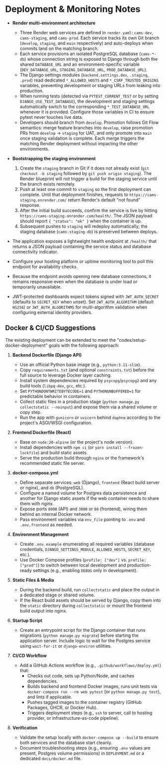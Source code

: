 # Deployment & Monitoring Notes

- **Render multi-environment architecture**
  - Three Render web services are defined in `render.yaml`: `cams-dev`, `cams-staging`, and `cams-prod`. Each service tracks its own Git branch (`develop`, `staging`, and `main` respectively) and auto-deploys when commits land on the matching branch.
  - Each service provisions an isolated PostgreSQL database (`cams-*-db`) whose connection string is exposed to Django through both the shared `DATABASE_URL` and an environment-specific variable (`DEV_DATABASE_URL`, `STAGING_DATABASE_URL`, `PROD_DATABASE_URL`).
  - The Django settings modules (`backend.settings.dev`, `.staging`, `.prod`) read dedicated `*_ALLOWED_HOSTS` and `*_CSRF_TRUSTED_ORIGINS` variables, preventing development or staging URLs from leaking into production.
  - When running tests (detected via `PYTEST_CURRENT_TEST` or by setting `DJANGO_USE_TEST_DATABASE`), the development and staging settings automatically switch to the corresponding `*_TEST_DATABASE_URL` whenever it is provided. Configure those variables in CI to ensure pytest never touches live data.
  - Developers should branch from `develop`. Promotion follows Git Flow semantics: merge feature branches into `develop`, raise promotion PRs from `develop` → `staging` for UAT, and only promote into `main` once staging validation is complete. Each merge triggers the matching Render deployment without impacting the other environments.

- **Bootstrapping the staging environment**
  1. Create the `staging` branch in Git if it does not already exist (`git checkout -b staging` followed by `git push origin staging`). The Render blueprint will not trigger a build for the staging service until the branch exists remotely.
  2. Push at least one commit to `staging` so the first deployment can complete. Until that deployment finishes, requests to `https://cams-staging.onrender.com/` return Render's default "not found" response.
  3. After the initial build succeeds, confirm the service is live by hitting `https://cams-staging.onrender.com/health/`. The JSON payload should report `{ "status": "ok" }` when the container is up.
  4. Subsequent pushes to `staging` will redeploy automatically; the staging database (`cams-staging-db`) is preserved between deploys.

- The application exposes a lightweight health endpoint at `/health/` that returns a JSON payload containing the service status and database connectivity indicator.
- Configure your hosting platform or uptime monitoring tool to poll this endpoint for availability checks.
- Because the endpoint avoids opening new database connections, it remains responsive even when the database is under load or temporarily unavailable.
- JWT-protected dashboards expect tokens signed with ``JWT_AUTH_SECRET`` (defaults to ``SECRET_KEY`` when unset). Set ``JWT_AUTH_ALGORITHM`` (default ``HS256``) or ``JWT_AUTH_ALGORITHMS`` for multi-algorithm validation when configuring external identity providers.

## Docker & CI/CD Suggestions

The existing deployment can be extended to meet the "codex/setup-docker-deployment" goals with the following approach:

1. **Backend Dockerfile (Django API)**
   - Use an official Python base image (e.g., ``python:3.11-slim``).
   - Copy ``requirements.txt`` (and optional ``constraints.txt``) before the full source to leverage Docker layer caching.
   - Install system dependencies required by ``psycopg``/``psycopg2`` and any build tools (``libpq-dev``, ``gcc``, etc.).
   - Set ``PYTHONDONTWRITEBYTECODE=1`` and ``PYTHONUNBUFFERED=1`` for predictable behavior in containers.
   - Collect static files in a production stage (``python manage.py collectstatic --noinput``) and expose them via a shared volume or copy step.
   - Run the app with ``gunicorn`` or ``uvicorn`` behind ``daphne`` according to the project's ASGI/WSGI configuration.

2. **Frontend Dockerfile (React)**
   - Base on ``node:20-alpine`` (or the project's node version).
   - Install dependencies with ``npm ci`` (or ``yarn install --frozen-lockfile``) and build static assets.
   - Serve the production build through ``nginx`` or the framework's recommended static file server.

3. **docker-compose.yml**
   - Define separate services: ``web`` (Django), ``frontend`` (React build server or nginx), and ``db`` (PostgreSQL).
   - Configure a named volume for Postgres data persistence and another for Django static assets if the web container needs to share them with nginx.
   - Expose ports ``8000`` (API) and ``3000`` or ``80`` (frontend), wiring them behind an internal Docker network.
   - Pass environment variables via ``env_file`` pointing to ``.env`` and ``.env.frontend`` as needed.

4. **Environment Management**
   - Create ``.env.example`` enumerating all required variables (database credentials, ``DJANGO_SETTINGS_MODULE``, ``ALLOWED_HOSTS``, ``SECRET_KEY``, etc.).
   - Use Docker Compose profiles (``profile: ["dev"]`` vs. ``profile: ["prod"]``) to switch between local development and production-ready settings (e.g., enabling ``DEBUG`` only in development).

5. **Static Files & Media**
   - During the backend build, run ``collectstatic`` and place the output in a dedicated stage or shared volume.
   - If the React build assets should be served by Django, copy them into the ``static`` directory during ``collectstatic`` or mount the frontend build output into nginx.

6. **Startup Script**
   - Create an entrypoint script for the Django container that runs migrations (``python manage.py migrate``) before starting the application server. Include logic to wait for the Postgres service using ``wait-for-it`` or ``django-environ`` utilities.

7. **CI/CD Workflow**
   - Add a GitHub Actions workflow (e.g., ``.github/workflows/deploy.yml``) that:
     - Checks out code, sets up Python/Node, and caches dependencies.
     - Builds backend and frontend Docker images, runs unit tests via ``docker-compose run --rm web pytest`` (or ``python manage.py test``), and lints if applicable.
     - Pushes tagged images to the container registry (GitHub Packages, GHCR, or Docker Hub).
     - Triggers deployment steps (e.g., ``ssh`` to server, call to hosting provider, or infrastructure-as-code pipeline).

8. **Verification**
   - Validate the setup locally with ``docker-compose up --build`` to ensure both services and the database start cleanly.
   - Document troubleshooting steps (e.g., ensuring `.env` values are present, Postgres volume permissions) in ``DEPLOYMENT.md`` or a dedicated ``docs/docker.md`` file.
